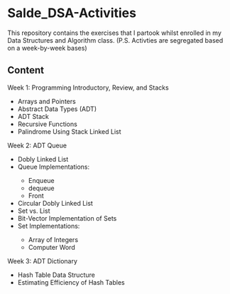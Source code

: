 # Salde_DSA-Activities
This repository contains the exercises that I partook whilst enrolled in my Data Structures and Algorithm class.
(P.S. Activties are segregated based on a week-by-week bases)

## Content
<bold> Week 1: Programming Introductory, Review, and Stacks </bold>
<ul>
  <li>Arrays and Pointers</li>
  <li>Abstract Data Types (ADT)</li>
  <li>ADT Stack</li>
  <li>Recursive Functions</li>
  <li>Palindrome Using Stack Linked List</li>
</ul>

<bold> Week 2: ADT Queue </bold>
<ul>
  <li>Dobly Linked List</li>
  <li>Queue Implementations: </li> 
  <ul>
    <li>Enqueue</li>
    <li>dequeue</li>
    <li>Front</li>
  </ul>
  <li>Circular Dobly Linked List</li>
  <li>Set vs. List</li>
  <li>Bit-Vector Implementation of Sets</li>
  
  <li>Set Implementations: </li>
  <ul>
    <li>Array of Integers</li>
    <li>Computer Word</li>
  </ul>
</ul>

<bold> Week 3: ADT Dictionary </bold>
<ul>
  <li>Hash Table Data Structure</li>
  <li>Estimating Efficiency of Hash Tables</li>
</ul>
